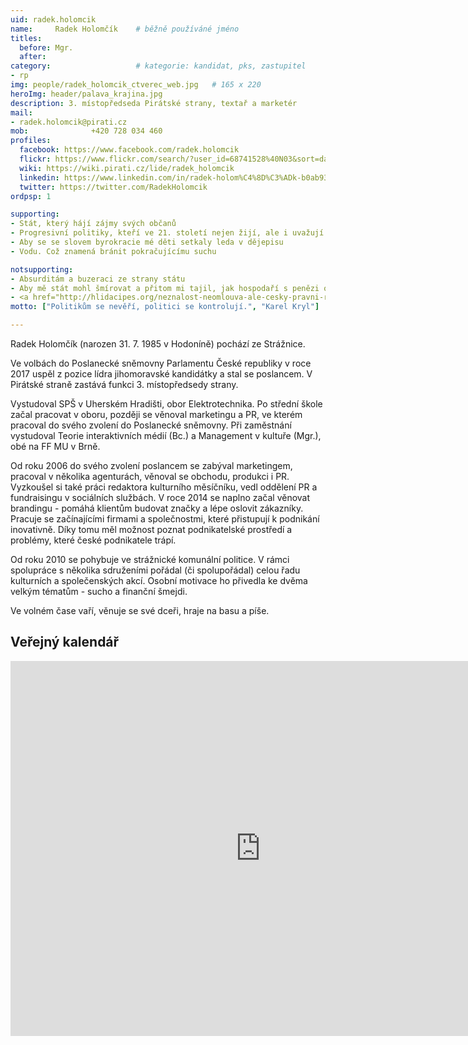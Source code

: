 ```yaml
---
uid: radek.holomcik
name:     Radek Holomčík  	# běžně používáné jméno
titles:
  before: Mgr. 
  after:
category:                 	# kategorie: kandidat, pks, zastupitel
- rp
img: people/radek_holomcik_ctverec_web.jpg   # 165 x 220
heroImg: header/palava_krajina.jpg
description: 3. místopředseda Pirátské strany, textař a marketér          	# kratký popis, max 160 znaků
mail:
- radek.holomcik@pirati.cz
mob:			  +420 728 034 460
profiles:
  facebook: https://www.facebook.com/radek.holomcik
  flickr: https://www.flickr.com/search/?user_id=68741528%40N03&sort=date-taken-desc&view_all=1&text=radek%20holom%C4%8D%C3%ADk
  wiki: https://wiki.pirati.cz/lide/radek_holomcik
  linkedin: https://www.linkedin.com/in/radek-holom%C4%8D%C3%ADk-b0ab9391/?ppe=1
  twitter: https://twitter.com/RadekHolomcik
ordpsp: 1

supporting:
- Stát, který hájí zájmy svých občanů
- Progresivní politiky, kteří ve 21. století nejen žijí, ale i uvažují
- Aby se se slovem byrokracie mé děti setkaly leda v dějepisu
- Vodu. Což znamená bránit pokračujícímu suchu

notsupporting:
- Absurditám a buzeraci ze strany státu
- Aby mě stát mohl šmírovat a přitom mi tajil, jak hospodaří s penězi od lidí
- <a href="http://hlidacipes.org/neznalost-neomlouva-ale-cesky-pravni-rad-aktualne-obsahuje-kolem-2-milionu-pravnich-norem/" target="_blank">2.000.000 zákonům a právních norem</a>
motto: ["Politikům se nevěří, politici se kontrolují.", "Karel Kryl"]

---
```


Radek Holomčík (narozen 31. 7. 1985 v Hodoníně) pochází ze Strážnice.

Ve volbách do Poslanecké sněmovny Parlamentu České republiky v roce 2017 uspěl z pozice lídra jihomoravské kandidátky a stal se poslancem. V Pirátské straně zastává funkci 3. místopředsedy strany.

Vystudoval SPŠ v Uherském Hradišti, obor Elektrotechnika. Po střední škole začal pracovat v oboru, později se věnoval marketingu a PR, ve kterém pracoval do svého zvolení do Poslanecké sněmovny. Při zaměstnání vystudoval Teorie interaktivních médií (Bc.) a Management v kultuře (Mgr.), obé na FF MU v Brně.

Od roku 2006 do svého zvolení poslancem se zabýval marketingem, pracoval v několika agenturách, věnoval se obchodu, produkci i PR. Vyzkoušel si také práci redaktora kulturního měsíčníku, vedl oddělení PR a fundraisingu v sociálních službách. V roce 2014 se naplno začal věnovat brandingu - pomáhá klientům budovat značky a lépe oslovit zákazníky. Pracuje se začínajícími firmami a společnostmi, které přistupují k podnikání inovativně. Díky tomu měl možnost poznat podnikatelské prostředí a problémy, které české podnikatele trápí.

Od roku 2010 se pohybuje ve strážnické komunální politice. V rámci spolupráce s několika sdruženími pořádal (či spolupořádal) celou řadu kulturních a společenských akcí.  Osobní motivace ho přivedla ke dvěma velkým tématům - sucho a finanční šmejdi.

Ve volném čase vaří, věnuje se své dceři, hraje na basu a píše.

## Veřejný kalendář

<iframe src="https://calendar.google.com/calendar/embed?src=cj117si2n7ctbjuqn0pddq4c24%40group.calendar.google.com&ctz=Europe%2FPrague" style="border: 0" width="800" height="600" frameborder="0" scrolling="no"></iframe>
